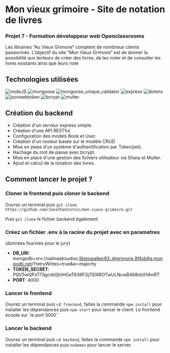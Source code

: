 # Mon vieux grimoire - Site de notation de livres

### Projet 7 - Formation développeur web Openclassrooms

Les librairies “Au Vieux Grimoire“ comptent de nombreux clients passionnés. L’objectif du site “Mon Vieux Grimoire” est de donner la possibilité aux lecteurs de créer des livres, de les noter et de consulter les livres existants ainsi que leurs note

## Technologies utilisées

![_nodeJS_](https://img.shields.io/badge/nodeJS-v14.17.3-green)
![_mongoose_](https://img.shields.io/badge/mongoose-^6.10.0-critical)
![_mongoose_unique_validator_](https://img.shields.io/badge/mongoose_unique_validator-^3.1.0-critical)
![_express_](https://img.shields.io/badge/express-^4.18.2-lightgrey)
![_dotenv_](https://img.shields.io/badge/dotenv-^4.18.2-yellow)
![_jsonwebtoken_](https://img.shields.io/badge/dotenv-^9.0.0-ff69b4)
![_bcrypt_](https://img.shields.io/badge/bcrypt-^5.1.0-orange)
![_multer_](https://img.shields.io/badge/multer-^1.4.5_lts.1-blue)


## Création du backend

- Création d'un serveur express simple.
- Création d'une API RESTful.
- Configuration des models Book et User.
- Création d'un routeur basée sur le modèle CRUD 
- Mise en plase d'un système d'authentification par Token(jwt).
- Hachage du mot de passe avec bcrypt.
- Mise en place d'une gestion des fichiers utilisateur via Sharp et Multer.
- Ajout et calcul de la notation des livres.

## Comment lancer le projet ?

### Cloner le frontend puis cloner le backend

Ouvrez un terminal puis `git clone https://github.com/JonathanCornic/mon-vieux-grimoire.git`

Puis `git clone` le fichier backend également

### Créez un fichier .env à la racine du projet avec en parametres 

(données fournies pour le jury)
- __DB_URI__: mongodb+srv://salmaaboudou:Skieswalker93..@grimoire.9f4xb9g.mongodb.net/?retryWrites=true&w=majority
- __TOKEN_SECRET__: PQV5wQPxT73gcnk0jhIHGeT636FGj7iD6ROTwULNcwB468rbIil14mRT
- __PORT__: 4000

### Lancer le frontend 

Ouvrez un terminal puis `cd frontend`, faites la commande `npm install` pour installer les dépendances puis `npm start` pour lancer le client. Le frontend écoute sur `le port 3000``

### Lancer le backend

Ouvrez un terminal puis `cd backend`, faites la commande `npm install` pour installer les dépendances puis `nodemon` pour lancer le server.